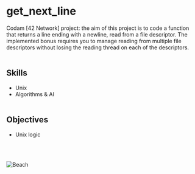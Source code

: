 # get_next_line

Codam [42 Network] project: the aim of this project is to code a function that returns a line ending with a newline, read from a file descriptor. The implemented bonus requires you to manage reading from multiple file descriptors without losing the reading thread on each of the descriptors.
<br/><br/>

## Skills
- Unix
- Algorithms & AI
<br/><br/>

## Objectives
- Unix logic

<br/><br/>

![Beach](https://github.com/subsp4ce/pics/blob/master/pexels-pixabay-210205.jpg "Beach")
